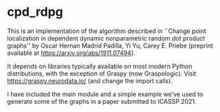 # cpd_rdpg

This is an implementation of the algorithm described in ``Change point localization in dependent dynamic nonparametric random dot product graphs'' by Oscar Hernan Madrid Padilla, Yi Yu, Carey E. Priebe (preprint available at https://arxiv.org/abs/1911.07494). 

It depends on libraries typically available on most modern Python distributions, with the exception of Graspy (now Graspologic). Visit https://graspy.neurodata.io/ (and change the import calls). 

I have included the main module and a simple example we've used to generate some of the graphs in a paper submitted to ICASSP 2021. 
